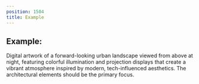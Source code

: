 ```yaml
---
position: 1504
title: Example
---
```


## Example:

Digital artwork of a forward-looking urban landscape viewed from above at night, featuring colorful illumination and projection displays that create a vibrant atmosphere inspired by modern, tech-influenced aesthetics. The architectural elements should be the primary focus.